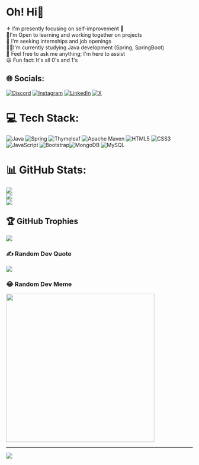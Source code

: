 # Oh! Hi👋
⚜️ I'm presently focusing on self-improvement 🗿<br>🤝I'm Open to learning and working together on projects<br>👔 I'm seeking internships and job openings<br>👨‍💻I'm currently studying Java development (Spring, SpringBoot)<br>💬 Feel free to ask me anything; I'm here to assist<br>😃 Fun fact: It's all 0's and 1's


## 🌐 Socials:
[![Discord](https://img.shields.io/badge/Discord-%237289DA.svg?logo=discord&logoColor=white)](https://discord.gg/https://discord.gg/96xE3Jcv) [![Instagram](https://img.shields.io/badge/Instagram-%23E4405F.svg?logo=Instagram&logoColor=white)](https://www.instagram.com/yash_adake/) [![LinkedIn](https://img.shields.io/badge/LinkedIn-%230077B5.svg?logo=linkedin&logoColor=white)](https://www.linkedin.com/in/yash-adake/) [![X](https://img.shields.io/badge/X-black.svg?logo=X&logoColor=white)](https://twitter.com/yash_adake) 

# 💻 Tech Stack:
 ![Java](https://img.shields.io/badge/java-%23ED8B00.svg?style=flat&logo=openjdk&logoColor=white) ![Spring](https://img.shields.io/badge/spring-%236DB33F.svg?style=flat&logo=spring&logoColor=white) ![Thymeleaf](https://img.shields.io/badge/Thymeleaf-%23005C0F.svg?style=flat&logo=Thymeleaf&logoColor=white) ![Apache Maven](https://img.shields.io/badge/Apache%20Maven-C71A36?style=flat&logo=Apache%20Maven&logoColor=white) ![HTML5](https://img.shields.io/badge/html5-%23E34F26.svg?style=flat&logo=html5&logoColor=white) ![CSS3](https://img.shields.io/badge/css3-%231572B6.svg?style=flat&logo=css3&logoColor=white)![JavaScript](https://img.shields.io/badge/javascript-%23323330.svg?style=flat&logo=javascript&logoColor=%23F7DF1E) ![Bootstrap](https://img.shields.io/badge/bootstrap-%238511FA.svg?style=flat&logo=bootstrap&logoColor=white)![MongoDB](https://img.shields.io/badge/MongoDB-%234ea94b.svg?style=flat&logo=mongodb&logoColor=white) ![MySQL](https://img.shields.io/badge/mysql-%2300000f.svg?style=flat&logo=mysql&logoColor=white)
# 📊 GitHub Stats:
![](https://github-readme-stats.vercel.app/api?username=yashadake&theme=monokai&hide_border=false&include_all_commits=true&count_private=true)<br/>
![](https://github-readme-streak-stats.herokuapp.com/?user=yashadake&theme=monokai&hide_border=false)<br/>
![](https://github-readme-stats.vercel.app/api/top-langs/?username=yashadake&theme=monokai&hide_border=false&include_all_commits=true&count_private=true&layout=compact)

## 🏆 GitHub Trophies
![](https://github-profile-trophy.vercel.app/?username=yashadake&theme=radical&no-frame=false&no-bg=true&margin-w=4)

### ✍️ Random Dev Quote
![](https://quotes-github-readme.vercel.app/api?type=horizontal&theme=radical)

### 😂 Random Dev Meme
<img src='https://randommeme-five.vercel.app/' style="height: 400px;"/>

---
[![](https://visitcount.itsvg.in/api?id=yashadake&icon=0&color=0)](https://visitcount.itsvg.in)

<!-- Proudly created with GPRM ( https://gprm.itsvg.in ) -->

